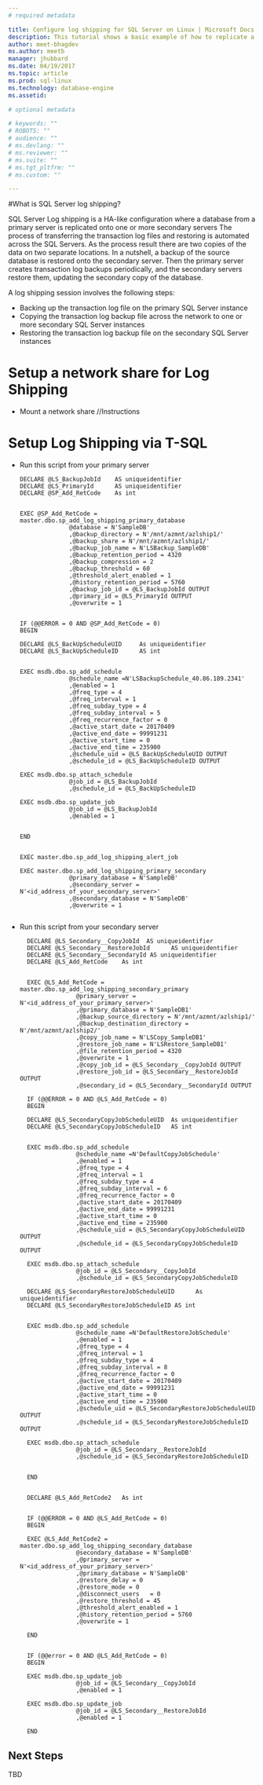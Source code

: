 ```yaml
---
# required metadata

title: Configure log shipping for SQL Server on Linux | Microsoft Docs
description: This tutorial shows a basic example of how to replicate a SQL Server instance on Linux to a secondary instance using log shipping.
author: meet-bhagdev 
ms.author: meetb 
manager: jhubbard
ms.date: 04/19/2017
ms.topic: article
ms.prod: sql-linux
ms.technology: database-engine
ms.assetid: 

# optional metadata

# keywords: ""
# ROBOTS: ""
# audience: ""
# ms.devlang: ""
# ms.reviewer: ""
# ms.suite: ""
# ms.tgt_pltfrm: ""
# ms.custom: ""

---
```



#What is SQL Server log shipping?

SQL Server Log shipping is a HA-like configuration where a database from a primary server is replicated onto one or more secondary servers The process of transferring the transaction log files and restoring is automated across the SQL Servers. As the process result there are two copies of the data on two separate locations. In a nutshell, a backup of the source database is restored onto the secondary server. Then the primary server creates transaction log backups periodically, and the secondary servers restore them, updating the secondary copy of the database. 

A log shipping session involves the following steps:

- Backing up the transaction log file on the primary SQL Server instance
- Copying the transaction log backup file across the network to one or more secondary SQL Server instances
- Restoring the transaction log backup file on the secondary SQL Server instances

# Setup a network share for Log Shipping

- Mount a network share
  //Instructions

# Setup Log Shipping via T-SQL

- Run this script from your primary server

    ```tsql
    DECLARE @LS_BackupJobId    AS uniqueidentifier 
    DECLARE @LS_PrimaryId      AS uniqueidentifier 
    DECLARE @SP_Add_RetCode    As int 


    EXEC @SP_Add_RetCode = master.dbo.sp_add_log_shipping_primary_database 
                  @database = N'SampleDB' 
                  ,@backup_directory = N'/mnt/azmnt/azlship1/' 
                  ,@backup_share = N'/mnt/azmnt/azlship1/' 
                  ,@backup_job_name = N'LSBackup_SampleDB' 
                  ,@backup_retention_period = 4320
                  ,@backup_compression = 2
                  ,@backup_threshold = 60 
                  ,@threshold_alert_enabled = 1
                  ,@history_retention_period = 5760 
                  ,@backup_job_id = @LS_BackupJobId OUTPUT 
                  ,@primary_id = @LS_PrimaryId OUTPUT 
                  ,@overwrite = 1 


    IF (@@ERROR = 0 AND @SP_Add_RetCode = 0) 
    BEGIN 

    DECLARE @LS_BackUpScheduleUID     As uniqueidentifier 
    DECLARE @LS_BackUpScheduleID      AS int 


    EXEC msdb.dbo.sp_add_schedule 
                  @schedule_name =N'LSBackupSchedule_40.86.189.2341' 
                  ,@enabled = 1 
                  ,@freq_type = 4 
                  ,@freq_interval = 1 
                  ,@freq_subday_type = 4 
                  ,@freq_subday_interval = 5 
                  ,@freq_recurrence_factor = 0 
                  ,@active_start_date = 20170409 
                  ,@active_end_date = 99991231 
                  ,@active_start_time = 0 
                  ,@active_end_time = 235900 
                  ,@schedule_uid = @LS_BackUpScheduleUID OUTPUT 
                  ,@schedule_id = @LS_BackUpScheduleID OUTPUT 

    EXEC msdb.dbo.sp_attach_schedule 
                  @job_id = @LS_BackupJobId 
                  ,@schedule_id = @LS_BackUpScheduleID  

    EXEC msdb.dbo.sp_update_job 
                  @job_id = @LS_BackupJobId 
                  ,@enabled = 1 


    END 


    EXEC master.dbo.sp_add_log_shipping_alert_job 

    EXEC master.dbo.sp_add_log_shipping_primary_secondary 
                  @primary_database = N'SampleDB' 
                  ,@secondary_server = N'<id_address_of_your_secondary_server>' 
                  ,@secondary_database = N'SampleDB' 
                  ,@overwrite = 1 


- Run this script from your secondary server

    ```tsql
      DECLARE @LS_Secondary__CopyJobId  AS uniqueidentifier 
      DECLARE @LS_Secondary__RestoreJobId      AS uniqueidentifier 
      DECLARE @LS_Secondary__SecondaryId AS uniqueidentifier 
      DECLARE @LS_Add_RetCode    As int 


      EXEC @LS_Add_RetCode = master.dbo.sp_add_log_shipping_secondary_primary 
                    @primary_server = N'<id_address_of_your_primary_server>' 
                    ,@primary_database = N'SampleDB1' 
                    ,@backup_source_directory = N'/mnt/azmnt/azlship1/' 
                    ,@backup_destination_directory = N'/mnt/azmnt/azlship2/' 
                    ,@copy_job_name = N'LSCopy_SampleDB1' 
                    ,@restore_job_name = N'LSRestore_SampleDB1' 
                    ,@file_retention_period = 4320 
                    ,@overwrite = 1 
                    ,@copy_job_id = @LS_Secondary__CopyJobId OUTPUT 
                    ,@restore_job_id = @LS_Secondary__RestoreJobId OUTPUT 
                    ,@secondary_id = @LS_Secondary__SecondaryId OUTPUT 

      IF (@@ERROR = 0 AND @LS_Add_RetCode = 0) 
      BEGIN 

      DECLARE @LS_SecondaryCopyJobScheduleUID  As uniqueidentifier 
      DECLARE @LS_SecondaryCopyJobScheduleID   AS int 


      EXEC msdb.dbo.sp_add_schedule 
                    @schedule_name =N'DefaultCopyJobSchedule' 
                    ,@enabled = 1 
                    ,@freq_type = 4 
                    ,@freq_interval = 1 
                    ,@freq_subday_type = 4 
                    ,@freq_subday_interval = 6 
                    ,@freq_recurrence_factor = 0 
                    ,@active_start_date = 20170409 
                    ,@active_end_date = 99991231 
                    ,@active_start_time = 0 
                    ,@active_end_time = 235900 
                    ,@schedule_uid = @LS_SecondaryCopyJobScheduleUID OUTPUT 
                    ,@schedule_id = @LS_SecondaryCopyJobScheduleID OUTPUT 

      EXEC msdb.dbo.sp_attach_schedule 
                    @job_id = @LS_Secondary__CopyJobId 
                    ,@schedule_id = @LS_SecondaryCopyJobScheduleID  

      DECLARE @LS_SecondaryRestoreJobScheduleUID      As uniqueidentifier 
      DECLARE @LS_SecondaryRestoreJobScheduleID AS int 


      EXEC msdb.dbo.sp_add_schedule 
                    @schedule_name =N'DefaultRestoreJobSchedule' 
                    ,@enabled = 1 
                    ,@freq_type = 4 
                    ,@freq_interval = 1 
                    ,@freq_subday_type = 4 
                    ,@freq_subday_interval = 8 
                    ,@freq_recurrence_factor = 0 
                    ,@active_start_date = 20170409 
                    ,@active_end_date = 99991231 
                    ,@active_start_time = 0 
                    ,@active_end_time = 235900 
                    ,@schedule_uid = @LS_SecondaryRestoreJobScheduleUID OUTPUT 
                    ,@schedule_id = @LS_SecondaryRestoreJobScheduleID OUTPUT 

      EXEC msdb.dbo.sp_attach_schedule 
                    @job_id = @LS_Secondary__RestoreJobId 
                    ,@schedule_id = @LS_SecondaryRestoreJobScheduleID  


      END 


      DECLARE @LS_Add_RetCode2   As int 


      IF (@@ERROR = 0 AND @LS_Add_RetCode = 0) 
      BEGIN 

      EXEC @LS_Add_RetCode2 = master.dbo.sp_add_log_shipping_secondary_database 
                    @secondary_database = N'SampleDB' 
                    ,@primary_server = N'<id_address_of_your_primary_server>' 
                    ,@primary_database = N'SampleDB' 
                    ,@restore_delay = 0 
                    ,@restore_mode = 0 
                    ,@disconnect_users   = 0 
                    ,@restore_threshold = 45   
                    ,@threshold_alert_enabled = 1 
                    ,@history_retention_period = 5760 
                    ,@overwrite = 1 

      END 


      IF (@@error = 0 AND @LS_Add_RetCode = 0) 
      BEGIN 

      EXEC msdb.dbo.sp_update_job 
                    @job_id = @LS_Secondary__CopyJobId 
                    ,@enabled = 1 

      EXEC msdb.dbo.sp_update_job 
                    @job_id = @LS_Secondary__RestoreJobId 
                    ,@enabled = 1 

      END 

## Next Steps
TBD
